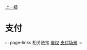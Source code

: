 [上一级](../)

# 支付

::: page-links 相关链接
[鉴权](/frontend/layerBusiness/systemAuthentication) [支付场景](/scene/payment) 
:::
